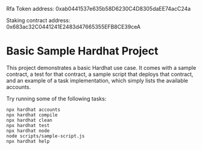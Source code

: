 Rfa Token address: 0xab0441537e635b58D6230C4D8305daEE74acC24a

Staking contract address: 0x683ac32C0441241E2483d47665355EFB8CE39ceA


# Basic Sample Hardhat Project

This project demonstrates a basic Hardhat use case. It comes with a sample contract, a test for that contract, a sample script that deploys that contract, and an example of a task implementation, which simply lists the available accounts.

Try running some of the following tasks:

```shell
npx hardhat accounts
npx hardhat compile
npx hardhat clean
npx hardhat test
npx hardhat node
node scripts/sample-script.js
npx hardhat help
```
